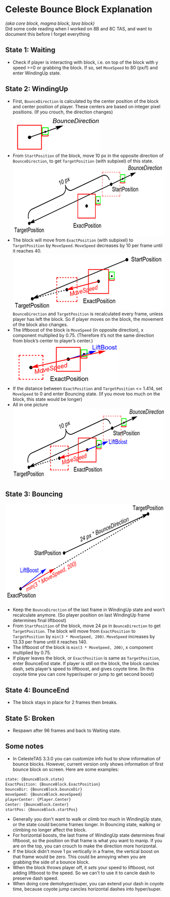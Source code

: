 # Celeste Bounce Block Explanation<br>
*(aka core block, magma block, lava block)*<br>
Did some code reading when I worked on 8B and 8C TAS, and want to document this before I forget everything<br>
## State 1: Waiting<br>
* Check if player is interacting with block, i.e. on top of the block with y speed >=0 or grabbing the block. If so, set `MoveSpeed` to 80 (px/f) and enter WindingUp state.<br>
## State 2: WindingUp<br>
* First, `BounceDirection` is calculated by the center position of the block and center position of player. These centers are based on integer pixel positions. (If you crouch, the direction changes)<br>
<img src="https://github.com/lnf-24/BounceBlockExplanation/blob/main/Images/1.png" height="118" ><br>
* From `StartPosition` of the block, move 10 px in the opposite direction of `BounceDirection`, to get `TargetPosition` (with subpixel) of this state.<br>
<img src="https://github.com/lnf-24/BounceBlockExplanation/blob/main/Images/2.png" height="230" ><br>
* The block will move from `ExactPosition` (with subpixel) to `TargetPosition` by `MoveSpeed`. `MoveSpeed` decreases by 10 per frame until it reaches 40.<br>
<img src="https://github.com/lnf-24/BounceBlockExplanation/blob/main/Images/3.png" height="179" ><br>
`BounceDirection` and `TargetPosition` is recalculated every frame, unless player has left the block. So if player moves on the block, the movement of the block also changes.<br>
* The liftboost of the block is `MoveSpeed` (in opposite direction), x component multiplied by 0.75. (Therefore it’s not the same direction from block’s center to player’s center.)<br>
<img src="https://github.com/lnf-24/BounceBlockExplanation/blob/main/Images/4.png" height="131" ><br>
* If the distance between `ExactPosition` and `TargetPosition` <= 1.414, set `MoveSpeed` to 0 and enter Bouncing state. (If you move too much on the block, this state would be longer)<br>
* All in one picture<br>
<img src="https://github.com/lnf-24/BounceBlockExplanation/blob/main/Images/5.png" height="230" ><br>
## State 3: Bouncing<br>
<img src="https://github.com/lnf-24/BounceBlockExplanation/blob/main/Images/6.png" height="310" ><br>
* Keep the `BounceDirection` of the last frame in WindingUp state and won’t recalculate anymore. (So player position on last WindingUp frame determines final liftboost)<br>
* From `StartPosition` of the block, move 24 px in `BounceDirection` to get `TargetPosition`. The block will move from `ExactPosition` to `TargetPosition` by `min(3 * MoveSpeed, 200)`. `MoveSpeed` increases by 13.33 per frame until it reaches 140.<br>
* The liftboost of the block is `min(3 * MoveSpeed, 200)`, x component multiplied by 0.75.<br>
* If player leaves the block, or `ExactPosition` is same as `TargetPosition`, enter BounceEnd state. If player is still on the block, the block cancles dash, sets player’s speed to liftboost, and gives coyote time. (In this coyote time you can core hyper/super or jump to get second boost)<br>
## State 4: BounceEnd<br>
* The block stays in place for 2 frames then breaks.<br>
## State 5: Broken<br>
* Respawn after 96 frames and back to Waiting state.<br>
## Some notes<br>
* In CelesteTAS 3.3.0 you can customize info hud to show information of bounce blocks. However, current version only shows information of first bounce block on screen. Here are some examples:<br>
```
state: {BounceBlock.state}
ExactPosition: {BounceBlock.ExactPosition}
bounceDir: {BounceBlock.bounceDir}
moveSpeed: {BounceBlock.moveSpeed}
playerCenter: {Player.Center}
Center: {BounceBlock.Center}
startPos: {BounceBlock.startPos}
```
* Generally you don't want to walk or climb too much in WindingUp state, or the state could become frames longer. In Bouncing state, walking or climbing no longer affect the block.<br>
* For horizontal boosts, the last frame of WindingUp state determines final liftboost, so the position on that frame is what you want to manip. If you are on the top, you can crouch to make the direction more horizontal.<br>
* If the block didn't move 1 px vertically in a frame, the vertical boost on that frame would be zero. This could be annoying when you are grabbing the side of a bounce block.<br>
* When the block throws player off, it *sets* your speed to liftboost, not adding liftboost to the speed. So we can't to use it to cancle dash to preserve dash speed.<br>
* When doing core demohyper/super, you can extend your dash in coyote time, because coyote jump cancles horizontal dashes into hyper/super.<br>
